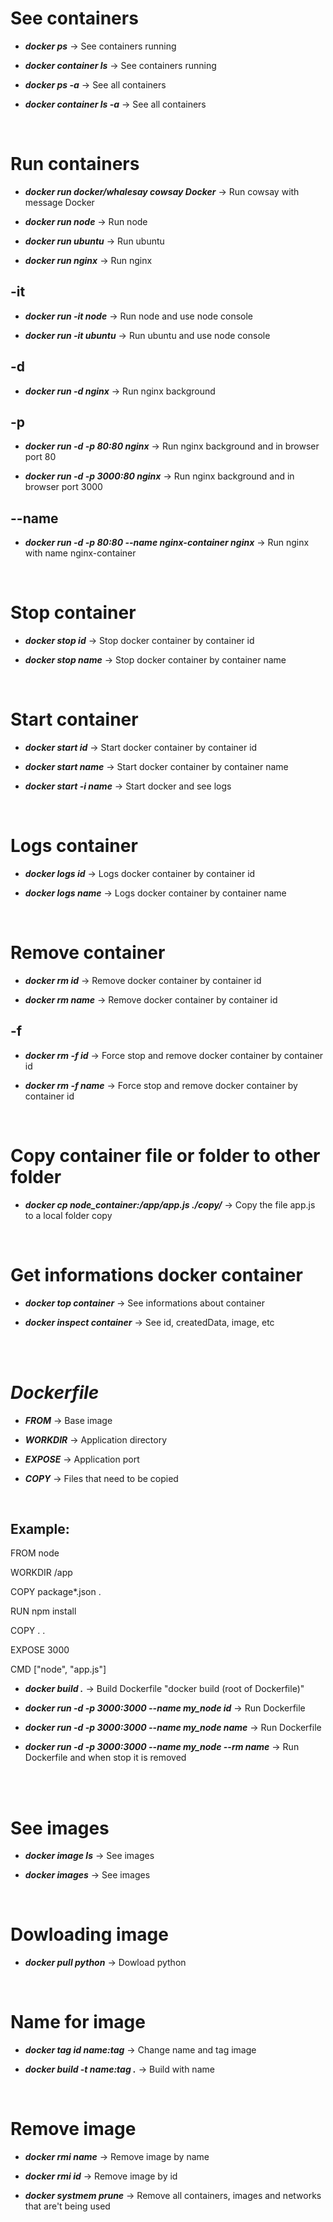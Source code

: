 # See containers

- ***docker ps*** &rarr; See containers running

- ***docker container ls*** &rarr; See containers running

- ***docker ps -a*** &rarr; See all containers

- ***docker container ls -a*** &rarr; See all containers

<br>

# Run containers

- ***docker run docker/whalesay cowsay Docker*** &rarr; Run cowsay with message Docker

- ***docker run node*** &rarr; Run node

- ***docker run ubuntu*** &rarr; Run ubuntu

- ***docker run nginx*** &rarr; Run nginx
## -it

- ***docker run -it node*** &rarr; Run node and use node console

- ***docker run -it ubuntu*** &rarr; Run ubuntu and use node console

## -d

- ***docker run -d nginx*** &rarr; Run nginx background

## -p

- ***docker run -d -p 80:80 nginx*** &rarr; Run nginx background and in browser port 80

- ***docker run -d -p 3000:80 nginx*** &rarr; Run nginx background and in browser port 3000

## --name 

- ***docker run -d -p 80:80 --name nginx-container nginx*** &rarr; Run nginx with name nginx-container

<br>

# Stop container

- ***docker stop id*** &rarr; Stop docker container by container id

- ***docker stop name*** &rarr; Stop docker container by container name

<br>

# Start container

- ***docker start id*** &rarr; Start docker container by container id

- ***docker start name*** &rarr; Start docker container by container name

- ***docker start -i name*** &rarr; Start docker and see logs

<br>

# Logs container 

- ***docker logs id*** &rarr; Logs docker container by container id

- ***docker logs name*** &rarr; Logs docker container by container name

<br>

# Remove container

- ***docker rm id*** &rarr; Remove docker container by container id

- ***docker rm name*** &rarr; Remove docker container by container id

## -f

- ***docker rm -f id*** &rarr; Force stop and remove docker container by container id

- ***docker rm -f name*** &rarr; Force stop and remove docker container by container id

<br>

# Copy container file or folder to other folder

- ***docker cp node_container:/app/app.js ./copy/*** &rarr; Copy the file app.js to a local folder copy

<br>

# Get informations docker container

- ***docker top container*** &rarr; See informations about container

- ***docker inspect container*** &rarr; See id, createdData, image, etc

<br>
<br>

# ***Dockerfile***

- ***FROM*** &rarr; Base image

- ***WORKDIR*** &rarr; Application directory

- ***EXPOSE*** &rarr; Application port

- ***COPY*** &rarr; Files that need to be copied

<br>

## Example: 
FROM node

WORKDIR /app

COPY package*.json .

RUN npm install

COPY . .

EXPOSE 3000

CMD ["node", "app.js"]

- ***docker build .*** &rarr; Build Dockerfile "docker build (root of Dockerfile)"

- ***docker run -d -p 3000:3000 --name my_node id*** &rarr; Run Dockerfile

- ***docker run -d -p 3000:3000 --name my_node name*** &rarr; Run Dockerfile

- ***docker run -d -p 3000:3000 --name my_node --rm name*** &rarr; Run Dockerfile and when stop it is removed

<br>
<br>

# See images

- ***docker image ls*** &rarr; See images

- ***docker images*** &rarr; See images

<br>

# Dowloading image

- ***docker pull python*** &rarr; Dowload python

<br>

# Name for image

- ***docker tag id name:tag*** &rarr; Change name and tag image

- ***docker build -t name:tag .*** &rarr; Build with name

<br>

# Remove image

- ***docker rmi name*** &rarr; Remove image by name

- ***docker rmi id*** &rarr; Remove image by id

- ***docker systmem prune*** &rarr; Remove all containers, images and networks that are't being used